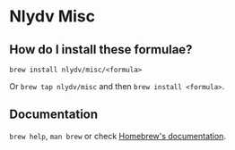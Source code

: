 # Nlydv Misc

## How do I install these formulae?
`brew install nlydv/misc/<formula>`

Or `brew tap nlydv/misc` and then `brew install <formula>`.

## Documentation
`brew help`, `man brew` or check [Homebrew's documentation](https://docs.brew.sh).
